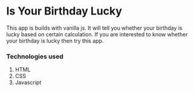 # Is Your Birthday Lucky
This app is builds with vanilla js. It will tell you whether your birthday is lucky based on certain calculation. If you are interested to know whether your birthday is lucky then try this app.

### Technologies used 
 1. HTML
 2. CSS
 3. Javascript
